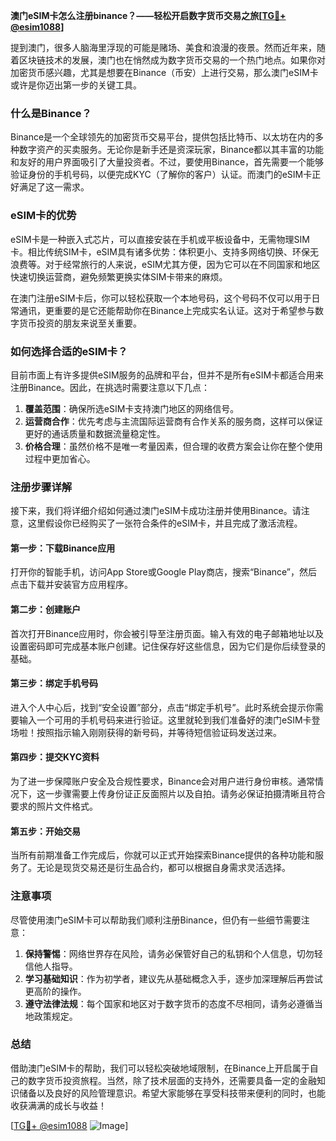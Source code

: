 **澳门eSIM卡怎么注册binance？——轻松开启数字货币交易之旅[[TG💪+ @esim1088](https://t.me/s/esim1088)]**

提到澳门，很多人脑海里浮现的可能是赌场、美食和浪漫的夜景。然而近年来，随着区块链技术的发展，澳门也在悄然成为数字货币交易的一个热门地点。如果你对加密货币感兴趣，尤其是想要在Binance（币安）上进行交易，那么澳门eSIM卡或许是你迈出第一步的关键工具。

### 什么是Binance？

Binance是一个全球领先的加密货币交易平台，提供包括比特币、以太坊在内的多种数字资产的买卖服务。无论你是新手还是资深玩家，Binance都以其丰富的功能和友好的用户界面吸引了大量投资者。不过，要使用Binance，首先需要一个能够验证身份的手机号码，以便完成KYC（了解你的客户）认证。而澳门的eSIM卡正好满足了这一需求。

### eSIM卡的优势

eSIM卡是一种嵌入式芯片，可以直接安装在手机或平板设备中，无需物理SIM卡。相比传统SIM卡，eSIM具有诸多优势：体积更小、支持多网络切换、环保无浪费等。对于经常旅行的人来说，eSIM尤其方便，因为它可以在不同国家和地区快速切换运营商，避免频繁更换实体SIM卡带来的麻烦。

在澳门注册eSIM卡后，你可以轻松获取一个本地号码，这个号码不仅可以用于日常通讯，更重要的是它还能帮助你在Binance上完成实名认证。这对于希望参与数字货币投资的朋友来说至关重要。

### 如何选择合适的eSIM卡？

目前市面上有许多提供eSIM服务的品牌和平台，但并不是所有eSIM卡都适合用来注册Binance。因此，在挑选时需要注意以下几点：

1. **覆盖范围**：确保所选eSIM卡支持澳门地区的网络信号。
2. **运营商合作**：优先考虑与主流国际运营商有合作关系的服务商，这样可以保证更好的通话质量和数据流量稳定性。
3. **价格合理**：虽然价格不是唯一考量因素，但合理的收费方案会让你在整个使用过程中更加省心。

### 注册步骤详解

接下来，我们将详细介绍如何通过澳门eSIM卡成功注册并使用Binance。请注意，这里假设你已经购买了一张符合条件的eSIM卡，并且完成了激活流程。

#### 第一步：下载Binance应用
打开你的智能手机，访问App Store或Google Play商店，搜索“Binance”，然后点击下载并安装官方应用程序。

#### 第二步：创建账户
首次打开Binance应用时，你会被引导至注册页面。输入有效的电子邮箱地址以及设置密码即可完成基本账户创建。记住保存好这些信息，因为它们是你后续登录的基础。

#### 第三步：绑定手机号码
进入个人中心后，找到“安全设置”部分，点击“绑定手机号”。此时系统会提示你需要输入一个可用的手机号码来进行验证。这里就轮到我们准备好的澳门eSIM卡登场啦！按照指示输入刚刚获得的新号码，并等待短信验证码发送过来。

#### 第四步：提交KYC资料
为了进一步保障账户安全及合规性要求，Binance会对用户进行身份审核。通常情况下，这一步骤需要上传身份证正反面照片以及自拍。请务必保证拍摄清晰且符合要求的照片文件格式。

#### 第五步：开始交易
当所有前期准备工作完成后，你就可以正式开始探索Binance提供的各种功能和服务了。无论是现货交易还是衍生品合约，都可以根据自身需求灵活选择。

### 注意事项

尽管使用澳门eSIM卡可以帮助我们顺利注册Binance，但仍有一些细节需要注意：

1. **保持警惕**：网络世界存在风险，请务必保管好自己的私钥和个人信息，切勿轻信他人指导。
2. **学习基础知识**：作为初学者，建议先从基础概念入手，逐步加深理解后再尝试更高阶的操作。
3. **遵守法律法规**：每个国家和地区对于数字货币的态度不尽相同，请务必遵循当地政策规定。

### 总结

借助澳门eSIM卡的帮助，我们可以轻松突破地域限制，在Binance上开启属于自己的数字货币投资旅程。当然，除了技术层面的支持外，还需要具备一定的金融知识储备以及良好的风险管理意识。希望大家能够在享受科技带来便利的同时，也能收获满满的成长与收益！

[[TG💪+ @esim1088](https://t.me/s/esim1088) ![Image](https://i.postimg.cc/4NQfJmqS/Snipaste-2025-05-13-00-14-12.png)]